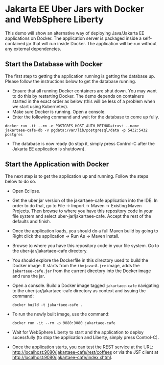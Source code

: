 # Jakarta EE Uber Jars with Docker and WebSphere Liberty
This demo will show an alternative way of deploying Java/Jakarta EE applications on Docker. The application server is packaged inside a self-contained jar that will run inside Docker. The application will be run without any external dependencies.

## Start the Database with Docker
The first step to getting the application running is getting the database up. Please follow the instructions below to get the database running.

* Ensure that all running Docker containers are shut down. You may want to do this by restarting Docker. The demo depends on containers started in the exact order as below (this will be less of a problem when we start using Kubernetes).
* Make sure Docker is running. Open a console.
* Enter the following command and wait for the database to come up fully.
```
docker run -it --rm -e POSTGRES_HOST_AUTH_METHOD=trust --name jakartaee-cafe-db -v pgdata:/var/lib/postgresql/data -p 5432:5432 postgres
```
* The database is now ready (to stop it, simply press Control-C after the Jakarta EE application is shutdown).

## Start the Application with Docker
The next step is to get the application up and running. Follow the steps below to do so.

* Open Eclipse.
* Get the uber jar version of the jakartaee-cafe application into the IDE. In order to do that, go to File -> Import -> Maven -> Existing Maven Projects. Then browse to where you have this repository code in your file system and select uber-jar/jakartaee-cafe. Accept the rest of the defaults and finish.
* Once the application loads, you should do a full Maven build by going to Right click the application -> Run As -> Maven install.
* Browse to where you have this repository code in your file system. Go to the uber-jar/jakartaee-cafe directory.
* You should explore the Dockerfile in this directory used to build the Docker image. It starts from the `ibmjava:8-jre` image, adds the `jakartaee-cafe.jar` from the current directory into the Docker image and runs the jar. 
* Open a console. Build a Docker image tagged `jakartaee-cafe` navigating to the uber-jar/jakartaee-cafe directory as context and issuing the command:

	```
	docker build -t jakartaee-cafe .
	```
* To run the newly built image, use the command:

	```
	docker run -it --rm -p 9080:9080 jakartaee-cafe
	```

* Wait for WebSphere Liberty to start and the application to deploy sucessfully (to stop the application and Liberty, simply press Control-C).
* Once the application starts, you can test the REST service at the URL: [http://localhost:9080/jakartaee-cafe/rest/coffees](http://localhost:9080/jakartaee-cafe/rest/coffees) or via the JSF client at [http://localhost:9080/jakartaee-cafe/index.xhtml](http://localhost:9080/jakartaee-cafe/index.xhtml).
